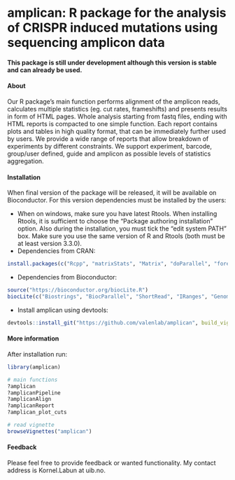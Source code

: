 # amplican: R package for the analysis of CRISPR induced mutations using sequencing amplicon data

#### This package is still under development although this version is stable and can already be used.

#### About

Our R package’s main function performs alignment of the amplicon reads, calculates multiple statistics (eg. cut rates, frameshifts) and presents results in form of HTML pages. Whole analysis starting from fastq files, ending with HTML reports is compacted to one simple function. Each report contains plots and tables in high quality format, that can be immediately further used by users. We provide a wide range of reports that allow breakdown of experiments by different constraints. We support experiment, barcode, group/user defined, guide and amplicon as possible levels of statistics aggregation. 


#### Installation

When final version of the package will be released, it will be available on Bioconductor. For this version dependencies must be installed by the users:

- When on windows, make sure you have latest Rtools. When installing Rtools, it is sufficient to choose the “Package authoring installation” option. Also during the installation, you must tick the “edit system PATH” box. Make sure you use the same version of R and Rtools (both must be at least version 3.3.0).
- Dependencies from CRAN:  
```r
install.packages(c("Rcpp", "matrixStats", "Matrix", "doParallel", "foreach", "ggplot2", "stringr", "rmarkdown", "knitr", "devtools"))
```  
- Dependencies from Bioconductor:  
```r
source("https://bioconductor.org/biocLite.R")  
biocLite(c("Biostrings", "BiocParallel", "ShortRead", "IRanges", "GenomicRanges", "GenomeInfoDb", "S4Vectors", "ggbio", "BiocStyle"))
```  
- Install amplican using devtools:  
```r
devtools::install_git("https://github.com/valenlab/amplican", build_vignettes = TRUE)
```  

#### More information

After installation run:
```r
library(amplican)

# main functions
?amplican
?amplicanPipeline
?amplicanAlign
?amplicanReport
?amplican_plot_cuts

# read vignette
browseVignettes("amplican")
```

#### Feedback

Please feel free to provide feedback or wanted functionality. My contact address is Kornel.Labun at uib.no.
